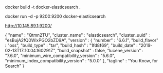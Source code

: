 docker build -t docker-elasticsearch .

docker run -d -p 9200:9200 docker-elasticsearch

http://10.145.89.1:9200/

{
  "name" : "Qtmn2TU",
  "cluster_name" : "elasticsearch",
  "cluster_uuid" : "esBujA2fQ0WlxPGO2bZD9A",
  "version" : {
    "number" : "6.6.1",
    "build_flavor" : "oss",
    "build_type" : "tar",
    "build_hash" : "1fd8f69",
    "build_date" : "2019-02-13T17:10:04.160291Z",
    "build_snapshot" : false,
    "lucene_version" : "7.6.0",
    "minimum_wire_compatibility_version" : "5.6.0",
    "minimum_index_compatibility_version" : "5.0.0"
  },
  "tagline" : "You Know, for Search"
}
